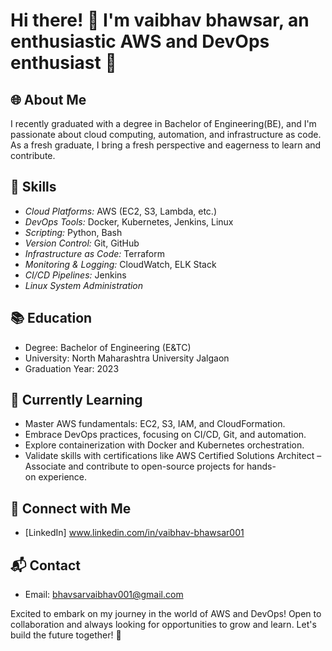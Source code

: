 # Hi there! 👋 I'm vaibhav bhawsar, an enthusiastic AWS and DevOps enthusiast 🚀

## 🌐 About Me
I recently graduated with a degree in Bachelor of Engineering(BE), and I'm passionate about cloud computing, automation, and infrastructure as code. As a fresh graduate, I bring a fresh perspective and eagerness to learn and contribute.

## 💼 Skills
- *Cloud Platforms:* AWS (EC2, S3, Lambda, etc.)
- *DevOps Tools:* Docker, Kubernetes, Jenkins, Linux
- *Scripting:* Python, Bash
- *Version Control:* Git, GitHub
- *Infrastructure as Code:* Terraform
- *Monitoring & Logging:* CloudWatch, ELK Stack
- *CI/CD Pipelines:* Jenkins
- *Linux System Administration*

## 📚 Education
- Degree: Bachelor of Engineering (E&TC)
- University: North Maharashtra University Jalgaon
- Graduation Year: 2023

## 🌱 Currently Learning
- Master AWS fundamentals: EC2, S3, IAM, and CloudFormation.
- Embrace DevOps practices, focusing on CI/CD, Git, and automation.
- Explore containerization with Docker and Kubernetes orchestration.
- Validate skills with certifications like AWS Certified Solutions Architect – Associate and contribute to open-source projects for hands-on experience.
  
## 👥 Connect with Me
- [LinkedIn] www.linkedin.com/in/vaibhav-bhawsar001


## 📬 Contact
- Email: bhavsarvaibhav001@gmail.com

Excited to embark on my journey in the world of AWS and DevOps! Open to collaboration and always looking for opportunities to grow and learn. Let's build the future together! 🚀

<!---
VaibhavBhawsar/VaibhavBhawsar is a ✨ special ✨ repository because its `README.md` (this file) appears on your GitHub profile.
You can click the Preview link to take a look at your changes.        
--->   
